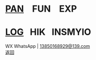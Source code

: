# [PAN](https://pan.baidu.com/s/1S5NUrdHv3ot61Xh8h3Jshg)    FUN    EXP<br />
# [LOG](http://blog.sina.cn/dpool/blog/u/6514773409)   HIK   INSMYIO<br />
WX WhatsApp | 13850168929@139.com<br />
[返回](https://myio.github.io/)

